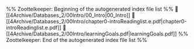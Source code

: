 %% Zoottelkeeper: Beginning of the autogenerated index file list  %%
📄 [[4Archive/Databases_2/00Intro/00_Intro|00_Intro]]
📄 [[4Archive/Databases_2/00Intro/chapter0-introReadinglist.e.pdf|chapter0-introReadinglist.e.pdf]]
📄 [[4Archive/Databases_2/00Intro/learningGoals.pdf|learningGoals.pdf]]
%% Zoottelkeeper: End of the autogenerated index file list  %%
